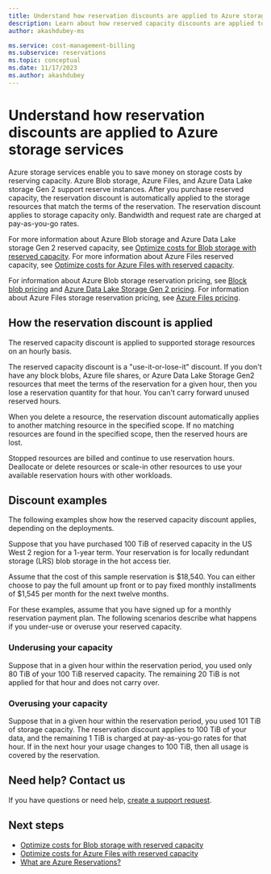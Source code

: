 ```yaml
---
title: Understand how reservation discounts are applied to Azure storage services | Microsoft Docs
description: Learn about how reserved capacity discounts are applied to Azure Blob storage, Azure Files, and Azure Data Lake Storage Gen2 resources.
author: akashdubey-ms

ms.service: cost-management-billing
ms.subservice: reservations
ms.topic: conceptual
ms.date: 11/17/2023
ms.author: akashdubey
---
```


# Understand how reservation discounts are applied to Azure storage services 
Azure storage services enable you to save money on storage costs by reserving capacity. Azure Blob storage, Azure Files, and Azure Data Lake storage Gen 2 support reserve instances. After you purchase reserved capacity, the reservation discount is automatically applied to the storage resources that match the terms of the reservation. The reservation discount applies to storage capacity only. Bandwidth and request rate are charged at pay-as-you-go rates.

For more information about Azure Blob storage and Azure Data Lake storage Gen 2 reserved capacity, see [Optimize costs for Blob storage with reserved capacity](../../storage/blobs/storage-blob-reserved-capacity.md). For more information about Azure Files reserved capacity, see [Optimize costs for Azure Files with reserved capacity](../../storage/files/files-reserve-capacity.md).

For information about Azure Blob storage reservation pricing, see [Block blob pricing](https://azure.microsoft.com/pricing/details/storage/blobs/) and [Azure Data Lake Storage Gen 2 pricing](https://azure.microsoft.com/pricing/details/storage/data-lake/). For information about Azure Files storage reservation pricing, see [Azure Files pricing](https://azure.microsoft.com/pricing/details/storage/files).

## How the reservation discount is applied

The reserved capacity discount is applied to supported storage resources on an hourly basis.

The reserved capacity discount is a "use-it-or-lose-it" discount. If you don't have any block blobs, Azure file shares, or Azure Data Lake Storage Gen2 resources that meet the terms of the reservation for a given hour, then you lose a reservation quantity for that hour. You can't carry forward unused reserved hours.

When you delete a resource, the reservation discount automatically applies to another matching resource in the specified scope. If no matching resources are found in the specified scope, then the reserved hours are lost.

Stopped resources are billed and continue to use reservation hours. Deallocate or delete resources or scale-in other resources to use your available reservation hours with other workloads. 

## Discount examples
The following examples show how the reserved capacity discount applies, depending on the deployments.

Suppose that you have purchased 100 TiB of reserved capacity in the US West 2 region for a 1-year term. Your reservation is for locally redundant storage (LRS) blob storage in the hot access tier.

Assume that the cost of this sample reservation is $18,540. You can either choose to pay the full amount up front or to pay fixed monthly installments of $1,545 per month for the next twelve months.

For these examples, assume that you have signed up for a monthly reservation payment plan. The following scenarios describe what happens if you under-use or overuse your reserved capacity.

### Underusing your capacity
Suppose that in a given hour within the reservation period, you used only 80 TiB of your 100 TiB reserved capacity. The remaining 20 TiB is not applied for that hour and does not carry over.

### Overusing your capacity
Suppose that in a given hour within the reservation period, you used 101 TiB of storage capacity. The reservation discount applies to 100 TiB of your data, and the remaining 1 TiB is charged at pay-as-you-go rates for that hour. If in the next hour your usage changes to 100 TiB, then all usage is covered by the reservation.

## Need help? Contact us
If you have questions or need help, [create a support request](https://go.microsoft.com/fwlink/?linkid=2083458).

## Next steps
- [Optimize costs for Blob storage with reserved capacity](../../storage/blobs/storage-blob-reserved-capacity.md)
- [Optimize costs for Azure Files with reserved capacity](../../storage/files/files-reserve-capacity.md)
- [What are Azure Reservations?](save-compute-costs-reservations.md)
